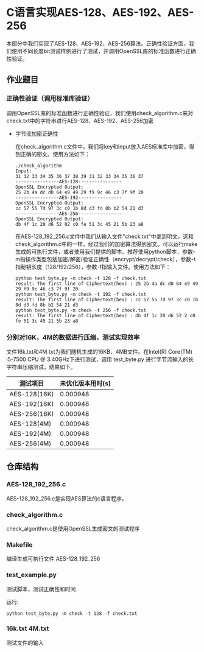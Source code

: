 # C语言实现AES-128、AES-192、AES-256

本部分中我们实现了AES-128、AES-192、AES-256算法。正确性验证方面，我们使用不同长度bit测试样例进行了测试，并调用OpenSSL库的标准函数进行正确性验证。

## 作业题目

### 正确性验证（调用标准库验证）

调用OpenSSL库的标准函数进行正确性验证，我们使用check_algorithm.c来对check.txt中的字符串进行AES-128、AES-192、AES-256加密


- 字节流加密正确性
  
  在check_algorithm.c文件中，我们将key和input放入AES标准库中加密，得到正确的密文。使用方法如下：

    ```
    ./check_algorithm 
    Input:
    31 32 33 34 35 36 37 38 39 31 32 33 34 35 36 37 
    ----------------AES-128----------------
    OpenSSL Encrypted Output:
    25 2b 4a dc d0 64 e9 49 29 f9 9c 46 c3 7f 9f 20 
    ----------------AES-192----------------
    OpenSSL Encrypted Output:
    cc 57 55 7d 97 3c c0 1b 8d d3 fd 8b b2 54 21 d3 
    ----------------AES-256----------------
    OpenSSL Encrypted Output:
    db 4f 1c 20 d6 52 02 c0 fe 51 3c 45 21 5b 23 a8
    ```
    在AES-128_192_256.c文件中我们从输入文件"check.txt"中拿到明文，这和check_algorithm.c中的一样，经过我们的加密算法得到密文。可以运行make生成的可执行文件，或者使用我们提供的脚本。推荐使用python脚本，参数-m指操作类型包括加密/解密/验证正确性（encrypt/decrypt/check），参数-t指秘钥长度（128/192/256），参数-f指输入文件。使用方法如下：
    ```
    python test_byte.py -m check -t 128 -f check.txt
    result: The first line of Ciphertext(hex) : 25 2b 4a dc d0 64 e9 49 29 f9 9c 46 c3 7f 9f 20
    python test_byte.py -m check -t 192 -f check.txt
    result: The first line of Ciphertext(hex) : cc 57 55 7d 97 3c c0 1b 8d d3 fd 8b b2 54 21 d3
    python test_byte.py -m check -t 256 -f check.txt
    result: The first line of Ciphertext(hex) : db 4f 1c 20 d6 52 2 c0 fe 51 3c 45 21 5b 23 a8
    ```


### 分别对16K，4M的数据进行压缩，测试实现效率

文件16k.txt和4M.txt为我们随机生成的16KB、4MB文件。在Intel(R) Core(TM) i5-7500 CPU @ 3.40GHz下进行测试，调用 test_byte.py 进行字节流输入的长字符串压缩测试，结果如下。

| 测试项目     | 未优化版本用时(s) |
| ----------- | ----------- |
| AES-128(16K)    | 0.000948 | 
| AES-192(16K)    | 0.000948 | 
| AES-256(16K)    | 0.000948 | 
| AES-128(4M)    | 0.000948 | 
| AES-192(4M)    | 0.000948 | 
| AES-256(4M)    | 0.000948 | 


## 仓库结构

### AES-128_192_256.c

AES-128_192_256.c是实现AES算法的c语言程序。

### check_algorithm.c

check_algorithm.c是使用OpenSSL生成密文的测试程序

### Makefile

编译生成可执行文件 AES-128_192_256


### test_example.py

测试脚本，测试正确性和时间

运行: 
    
    python test_byte.py -m check -t 128 -f check.txt

### 16k.txt 4M.txt

测试文件的输入
